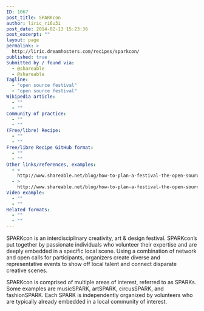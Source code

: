 ```yaml
---
ID: 1067
post_title: SPARKcon
author: liric_ri6u3i
post_date: 2014-02-13 15:23:36
post_excerpt: ""
layout: page
permalink: >
  http://liric.dreamhosters.com/recipes/sparkcon/
published: true
Submitted by / found via:
  - @shareable
  - @shareable
Tagline:
  - "open source festival"
  - "open source festival"
Wikipedia article:
  - ""
  - ""
Community of practice:
  - ""
  - ""
(Free/libre) Recipe:
  - ""
  - ""
Free/libre Recipe GitHub format:
  - ""
  - ""
Other links/references, examples:
  - >
    http://www.shareable.net/blog/how-to-plan-a-festival-the-open-source-way
  - >
    http://www.shareable.net/blog/how-to-plan-a-festival-the-open-source-way
Video example:
  - ""
  - ""
Related formats:
  - ""
  - ""
---
```

SPARKcon is an interdisciplinary creativity, art & design festival. SPARKcon’s put together by passionate individuals who volunteer their expertise and are deeply embedded in a specific local scene. Using a combination of network and open calls for participants, organizers create diverse and representative events to show off local talent and connect disparate creative scenes.

SPARKcon is comprised of multiple areas of interest, referred to as SPARKs. Some examples are musicSPARK, artSPARK, circusSPARK, and fashionSPARK. Each SPARK is independently organized by volunteers who are typically already embedded in a local community of interest.